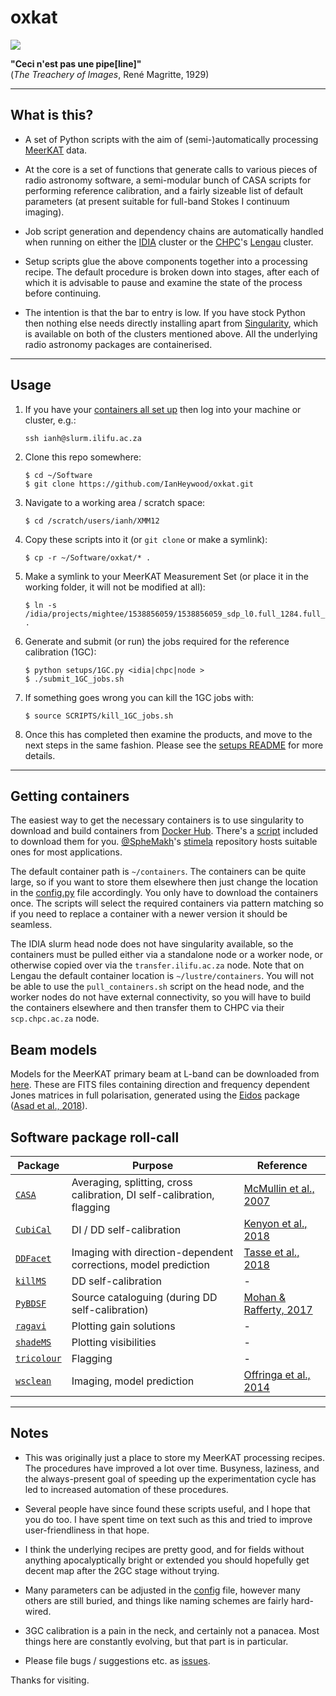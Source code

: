 # oxkat

![](https://imgur.com/MNCIj5m.jpg)

<b>"Ceci n'est pas une pipe[line]"</b><br> 
(_The Treachery of Images_, René Magritte, 1929)

---

## What is this?

* A set of Python scripts with the aim of (semi-)automatically processing [MeerKAT](https://www.sarao.ac.za/science-engineering/meerkat/) data. 


* At the core is a set of  functions that generate calls to various pieces of radio astronomy software, a semi-modular bunch of CASA scripts for performing reference calibration, and a fairly sizeable list of default parameters (at present suitable for full-band Stokes I continuum imaging).


* Job script generation and dependency chains are automatically handled when running on either the [IDIA](https://www.idia.ac.za/) cluster or the [CHPC](https://www.chpc.ac.za/)'s [Lengau](https://www.chpc.ac.za/index.php/resources/lengau-cluster) cluster.


* Setup scripts glue the above components together into a processing recipe. The default procedure is broken down into stages, after each of which it is advisable to pause and examine the state of the process before continuing.  


* The intention is that the bar to entry is low. If you have stock Python then nothing else needs directly installing apart from [Singularity](https://singularity.lbl.gov/), which is available on both of the clusters mentioned above. All the underlying radio astronomy packages are containerised.



---

## Usage

1. If you have your [containers all set up](README.md#getting-containers) then log into your machine or cluster, e.g.:

   ```ssh ianh@slurm.ilifu.ac.za```

2. Clone this repo somewhere:

   ```
   $ cd ~/Software
   $ git clone https://github.com/IanHeywood/oxkat.git
   ```

3. Navigate to a working area / scratch space:

   ```
   $ cd /scratch/users/ianh/XMM12
   ```

4. Copy these scripts into it (or `git clone` or make a symlink):

   ```
   $ cp -r ~/Software/oxkat/* .
   ```

5. Make a symlink to your MeerKAT Measurement Set (or place it in the working folder, it will not be modified at all):

   ```
   $ ln -s /idia/projects/mightee/1538856059/1538856059_sdp_l0.full_1284.full_pol.ms .
   ```

6. Generate and submit (or run) the jobs required for the reference calibration (1GC):

   ```
   $ python setups/1GC.py <idia|chpc|node >
   $ ./submit_1GC_jobs.sh
   ```

7. If something goes wrong you can kill the 1GC jobs with:

   ```
   $ source SCRIPTS/kill_1GC_jobs.sh
   ```

8. Once this has completed then examine the products, and move to the next steps in the same fashion. Please see the [setups README](setups/README.md) for more details.

---

## Getting containers

The easiest way to get the necessary containers is to use singularity to download and build containers from [Docker Hub](https://hub.docker.com/). There's a [script](https://github.com/IanHeywood/oxkat/blob/master/tools/pull_containers.sh) included to download them for you. [@SpheMakh](https://github.com/sphemakh)'s [stimela](https://hub.docker.com/u/stimela) repository hosts suitable ones for most applications. 

The default container path is `~/containers`. The containers can be quite large, so if you want to store them elsewhere then just change the location in the [config.py](oxkat/config.py) file accordingly. You only have to download the containers once. The scripts will select the required containers via pattern matching so if you need to replace a container with a newer version it should be seamless.

The IDIA slurm head node does not have singularity available, so the containers must be pulled either via a standalone node or a worker node, or otherwise copied over via the `transfer.ilifu.ac.za` node. Note that on Lengau the default container location is `~/lustre/containers`. You will not be able to use the `pull_containers.sh` script on the head node, and the worker nodes do not have external connectivity, so you will have to build the containers elsewhere and then transfer them to CHPC via their `scp.chpc.ac.za` node.

## Beam models

Models for the MeerKAT primary beam at L-band can be downloaded from [here](https://entangled.physics.ox.ac.uk/index.php/s/MkchfHfbI4GUhOg). These are FITS files containing direction and frequency dependent Jones matrices in full polarisation, generated using the [Eidos](https://github.com/ratt-ru/eidos) package ([Asad et al., 2018](https://ui.adsabs.harvard.edu/abs/2019arXiv190407155A/abstract)).

## Software package roll-call

| Package| Purpose | Reference |
| --- | --- | --- | 
| [`CASA`](https://casa.nrao.edu/) | Averaging, splitting, cross calibration, DI self-calibration, flagging | [McMullin et al., 2007](https://ui.adsabs.harvard.edu/abs/2007ASPC..376..127M/abstract)|
| [`CubiCal`](https://github.com/ratt-ru/CubiCal) | DI / DD self-calibration | [Kenyon et al., 2018](https://ui.adsabs.harvard.edu/abs/2018MNRAS.478.2399K/abstract)|
| [`DDFacet`](https://github.com/saopicc/DDFacet) | Imaging with direction-dependent corrections, model prediction | [Tasse et al., 2018](https://ui.adsabs.harvard.edu/abs/2018A%26A...611A..87T/abstract) | 
| [`killMS`](https://github.com/saopicc/killMS) | DD self-calibration| - |
| [`PyBDSF`](https://www.astron.nl/citt/pybdsf/) | Source cataloguing (during DD self-calibration) | [Mohan & Rafferty, 2017](https://ui.adsabs.harvard.edu/abs/2015ascl.soft02007M/abstract) |
| [`ragavi`](https://github.com/ratt-ru/ragavi/) |  Plotting gain solutions| - |
| [`shadeMS`](https://github.com/ratt-ru/shadeMS/) | Plotting visibilities| - |
| [`tricolour`](https://github.com/ska-sa/tricolour) | Flagging | - |
| [`wsclean`](https://sourceforge.net/p/wsclean/wiki/Home/) | Imaging, model prediction | [Offringa et al., 2014](https://ui.adsabs.harvard.edu/abs/2014MNRAS.444..606O/abstract)|

---

## Notes

* This was originally just a place to store my MeerKAT processing recipes. The procedures have improved a lot over time. Busyness, laziness, and the always-present goal of speeding up the experimentation cycle has led to increased automation of these procedures.


* Several people have since found these scripts useful, and I hope that you do too. I have spent time on text such as this and tried to improve user-friendliness in that hope.


* I think the underlying recipes are pretty good, and for fields without anything apocalyptically bright or extended you should hopefully get decent map after the 2GC stage without trying.


* Many parameters can be adjusted in the [config](oxkat/config.py) file, however many others are still buried, and things like naming schemes are fairly hard-wired. 


* 3GC calibration is a pain in the neck, and certainly not a panacea. Most things here are constantly evolving, but that part is in particular.


* Please file bugs / suggestions etc. as [issues](https://github.com/IanHeywood/oxkat/issues).


Thanks for visiting.


